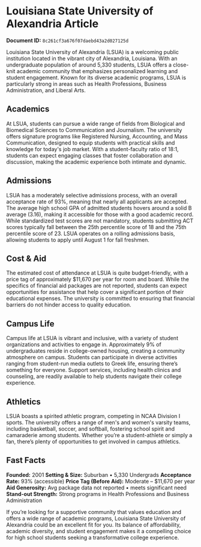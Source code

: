 # Louisiana State University of Alexandria Article

**Document ID:** `8c261cf3a676f07daebd43a2d027125d`

Louisiana State University of Alexandria (LSUA) is a welcoming public institution located in the vibrant city of Alexandria, Louisiana. With an undergraduate population of around 5,330 students, LSUA offers a close-knit academic community that emphasizes personalized learning and student engagement. Known for its diverse academic programs, LSUA is particularly strong in areas such as Health Professions, Business Administration, and Liberal Arts.

## Academics
At LSUA, students can pursue a wide range of fields from Biological and Biomedical Sciences to Communication and Journalism. The university offers signature programs like Registered Nursing, Accounting, and Mass Communication, designed to equip students with practical skills and knowledge for today's job market. With a student-faculty ratio of 18:1, students can expect engaging classes that foster collaboration and discussion, making the academic experience both intimate and dynamic.

## Admissions
LSUA has a moderately selective admissions process, with an overall acceptance rate of 93%, meaning that nearly all applicants are accepted. The average high school GPA of admitted students hovers around a solid B average (3.16), making it accessible for those with a good academic record. While standardized test scores are not mandatory, students submitting ACT scores typically fall between the 25th percentile score of 18 and the 75th percentile score of 23. LSUA operates on a rolling admissions basis, allowing students to apply until August 1 for fall freshmen.

## Cost & Aid
The estimated cost of attendance at LSUA is quite budget-friendly, with a price tag of approximately $11,670 per year for room and board. While the specifics of financial aid packages are not reported, students can expect opportunities for assistance that help cover a significant portion of their educational expenses. The university is committed to ensuring that financial barriers do not hinder access to quality education.

## Campus Life
Campus life at LSUA is vibrant and inclusive, with a variety of student organizations and activities to engage in. Approximately 9% of undergraduates reside in college-owned housing, creating a community atmosphere on campus. Students can participate in diverse activities ranging from student-run media outlets to Greek life, ensuring there’s something for everyone. Support services, including health clinics and counseling, are readily available to help students navigate their college experience.

## Athletics
LSUA boasts a spirited athletic program, competing in NCAA Division I sports. The university offers a range of men's and women's varsity teams, including basketball, soccer, and softball, fostering school spirit and camaraderie among students. Whether you’re a student-athlete or simply a fan, there’s plenty of opportunities to get involved in campus athletics.

## Fast Facts
**Founded:** 2001
**Setting & Size:** Suburban • 5,330 Undergrads
**Acceptance Rate:** 93% (accessible)
**Price Tag (Before Aid):** Moderate – $11,670 per year
**Aid Generosity:** Avg package data not reported • meets significant need
**Stand-out Strength:** Strong programs in Health Professions and Business Administration

If you’re looking for a supportive community that values education and offers a wide range of academic programs, Louisiana State University of Alexandria could be an excellent fit for you. Its balance of affordability, academic diversity, and student engagement makes it a compelling choice for high school students seeking a transformative college experience.
